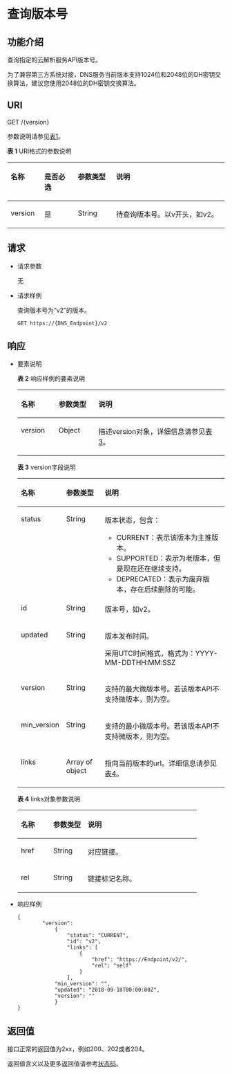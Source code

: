 # 查询版本号<a name="dns_api_61002"></a>

## 功能介绍<a name="section3569153217343"></a>

查询指定的云解析服务API版本号。

为了兼容第三方系统对接，DNS服务当前版本支持1024位和2048位的DH密钥交换算法，建议您使用2048位的DH密钥交换算法。

## URI<a name="section6163262617350"></a>

GET /\{version\}

参数说明请参见[表1](#table14024165)。

**表 1**  URI格式的参数说明

<a name="table14024165"></a>
<table><thead align="left"><tr id="row26592044"><th class="cellrowborder" valign="top" width="15.459999999999999%" id="mcps1.2.5.1.1"><p id="p6471942"><a name="p6471942"></a><a name="p6471942"></a>名称</p>
</th>
<th class="cellrowborder" valign="top" width="15.459999999999999%" id="mcps1.2.5.1.2"><p id="p54465313"><a name="p54465313"></a><a name="p54465313"></a>是否必选</p>
</th>
<th class="cellrowborder" valign="top" width="17.53%" id="mcps1.2.5.1.3"><p id="p49614245"><a name="p49614245"></a><a name="p49614245"></a>参数类型</p>
</th>
<th class="cellrowborder" valign="top" width="51.55%" id="mcps1.2.5.1.4"><p id="p59330872"><a name="p59330872"></a><a name="p59330872"></a>说明</p>
</th>
</tr>
</thead>
<tbody><tr id="row41071365"><td class="cellrowborder" valign="top" width="15.459999999999999%" headers="mcps1.2.5.1.1 "><p id="p38446258"><a name="p38446258"></a><a name="p38446258"></a>version</p>
</td>
<td class="cellrowborder" valign="top" width="15.459999999999999%" headers="mcps1.2.5.1.2 "><p id="p27139175"><a name="p27139175"></a><a name="p27139175"></a>是</p>
</td>
<td class="cellrowborder" valign="top" width="17.53%" headers="mcps1.2.5.1.3 "><p id="p50789581"><a name="p50789581"></a><a name="p50789581"></a>String</p>
</td>
<td class="cellrowborder" valign="top" width="51.55%" headers="mcps1.2.5.1.4 "><p id="p20315403"><a name="p20315403"></a><a name="p20315403"></a>待查询版本号。以v开头，如v2。</p>
</td>
</tr>
</tbody>
</table>

## 请求<a name="section4207148117353"></a>

-   请求参数

    无

-   请求样例

    查询版本号为“v2”的版本。

    ```
    GET https://{DNS_Endpoint}/v2
    ```


## 响应<a name="section01535143610"></a>

-   要素说明

    **表 2**  响应样例的要素说明

    <a name="table6255205892049"></a>
    <table><thead align="left"><tr id="row1727035092049"><th class="cellrowborder" valign="top" width="18.18%" id="mcps1.2.4.1.1"><p id="p5672109992049"><a name="p5672109992049"></a><a name="p5672109992049"></a>名称</p>
    </th>
    <th class="cellrowborder" valign="top" width="19.189999999999998%" id="mcps1.2.4.1.2"><p id="p3100628892049"><a name="p3100628892049"></a><a name="p3100628892049"></a>参数类型</p>
    </th>
    <th class="cellrowborder" valign="top" width="62.629999999999995%" id="mcps1.2.4.1.3"><p id="p2848141492049"><a name="p2848141492049"></a><a name="p2848141492049"></a>说明</p>
    </th>
    </tr>
    </thead>
    <tbody><tr id="row2529320492049"><td class="cellrowborder" valign="top" width="18.18%" headers="mcps1.2.4.1.1 "><p id="p3548368392049"><a name="p3548368392049"></a><a name="p3548368392049"></a>version</p>
    </td>
    <td class="cellrowborder" valign="top" width="19.189999999999998%" headers="mcps1.2.4.1.2 "><p id="p5560610792049"><a name="p5560610792049"></a><a name="p5560610792049"></a>Object</p>
    </td>
    <td class="cellrowborder" valign="top" width="62.629999999999995%" headers="mcps1.2.4.1.3 "><p id="p780080392049"><a name="p780080392049"></a><a name="p780080392049"></a>描述version对象，详细信息请参见<a href="#table3345872992049">表3</a>。</p>
    </td>
    </tr>
    </tbody>
    </table>

    **表 3**  version字段说明

    <a name="table3345872992049"></a>
    <table><thead align="left"><tr id="row4161787792049"><th class="cellrowborder" valign="top" width="18%" id="mcps1.2.4.1.1"><p id="p1560490192049"><a name="p1560490192049"></a><a name="p1560490192049"></a>名称</p>
    </th>
    <th class="cellrowborder" valign="top" width="19.29%" id="mcps1.2.4.1.2"><p id="p5603748692049"><a name="p5603748692049"></a><a name="p5603748692049"></a>参数类型</p>
    </th>
    <th class="cellrowborder" valign="top" width="62.71%" id="mcps1.2.4.1.3"><p id="p4274248792049"><a name="p4274248792049"></a><a name="p4274248792049"></a>说明</p>
    </th>
    </tr>
    </thead>
    <tbody><tr id="row3958938492049"><td class="cellrowborder" valign="top" width="18%" headers="mcps1.2.4.1.1 "><p id="p5262353092049"><a name="p5262353092049"></a><a name="p5262353092049"></a>status</p>
    </td>
    <td class="cellrowborder" valign="top" width="19.29%" headers="mcps1.2.4.1.2 "><p id="p3464752492049"><a name="p3464752492049"></a><a name="p3464752492049"></a>String</p>
    </td>
    <td class="cellrowborder" valign="top" width="62.71%" headers="mcps1.2.4.1.3 "><p id="p848217563142"><a name="p848217563142"></a><a name="p848217563142"></a>版本状态，包含：</p>
    <a name="ul1897113391488"></a><a name="ul1897113391488"></a><ul id="ul1897113391488"><li>CURRENT：表示该版本为主推版本。</li><li>SUPPORTED：表示为老版本，但是现在还在继续支持。</li><li>DEPRECATED：表示为废弃版本，存在后续删除的可能。</li></ul>
    </td>
    </tr>
    <tr id="row2511266892049"><td class="cellrowborder" valign="top" width="18%" headers="mcps1.2.4.1.1 "><p id="p2086025192049"><a name="p2086025192049"></a><a name="p2086025192049"></a>id</p>
    </td>
    <td class="cellrowborder" valign="top" width="19.29%" headers="mcps1.2.4.1.2 "><p id="p1195876692049"><a name="p1195876692049"></a><a name="p1195876692049"></a>String</p>
    </td>
    <td class="cellrowborder" valign="top" width="62.71%" headers="mcps1.2.4.1.3 "><p id="p2913599892049"><a name="p2913599892049"></a><a name="p2913599892049"></a>版本号，如v2。</p>
    </td>
    </tr>
    <tr id="row15102829192914"><td class="cellrowborder" valign="top" width="18%" headers="mcps1.2.4.1.1 "><p id="p5102192912291"><a name="p5102192912291"></a><a name="p5102192912291"></a>updated</p>
    </td>
    <td class="cellrowborder" valign="top" width="19.29%" headers="mcps1.2.4.1.2 "><p id="p1710232902916"><a name="p1710232902916"></a><a name="p1710232902916"></a>String</p>
    </td>
    <td class="cellrowborder" valign="top" width="62.71%" headers="mcps1.2.4.1.3 "><p id="p1410222992917"><a name="p1410222992917"></a><a name="p1410222992917"></a>版本发布时间。</p>
    <p id="p1481431019435"><a name="p1481431019435"></a><a name="p1481431019435"></a>采用UTC时间格式，格式为：YYYY-MM-DDTHH:MM:SSZ</p>
    </td>
    </tr>
    <tr id="row6155145713164"><td class="cellrowborder" valign="top" width="18%" headers="mcps1.2.4.1.1 "><p id="p81562578165"><a name="p81562578165"></a><a name="p81562578165"></a>version</p>
    </td>
    <td class="cellrowborder" valign="top" width="19.29%" headers="mcps1.2.4.1.2 "><p id="p161560570169"><a name="p161560570169"></a><a name="p161560570169"></a>String</p>
    </td>
    <td class="cellrowborder" valign="top" width="62.71%" headers="mcps1.2.4.1.3 "><p id="p138029367173"><a name="p138029367173"></a><a name="p138029367173"></a>支持的最大微版本号。若该版本API不支持微版本，则为空。</p>
    </td>
    </tr>
    <tr id="row5867187131816"><td class="cellrowborder" valign="top" width="18%" headers="mcps1.2.4.1.1 "><p id="p586811716185"><a name="p586811716185"></a><a name="p586811716185"></a>min_version</p>
    </td>
    <td class="cellrowborder" valign="top" width="19.29%" headers="mcps1.2.4.1.2 "><p id="p1686820701814"><a name="p1686820701814"></a><a name="p1686820701814"></a>String</p>
    </td>
    <td class="cellrowborder" valign="top" width="62.71%" headers="mcps1.2.4.1.3 "><p id="p8453122951815"><a name="p8453122951815"></a><a name="p8453122951815"></a>支持的最小微版本号。若该版本API不支持微版本，则为空。</p>
    </td>
    </tr>
    <tr id="row6089739292049"><td class="cellrowborder" valign="top" width="18%" headers="mcps1.2.4.1.1 "><p id="p3374170192049"><a name="p3374170192049"></a><a name="p3374170192049"></a>links</p>
    </td>
    <td class="cellrowborder" valign="top" width="19.29%" headers="mcps1.2.4.1.2 "><p id="p4872327592049"><a name="p4872327592049"></a><a name="p4872327592049"></a>Array of object</p>
    </td>
    <td class="cellrowborder" valign="top" width="62.71%" headers="mcps1.2.4.1.3 "><p id="p5427120992049"><a name="p5427120992049"></a><a name="p5427120992049"></a>指向当前版本的url。详细信息请参见<a href="#table0172144213344">表4</a>。</p>
    </td>
    </tr>
    </tbody>
    </table>

    **表 4**  links对象参数说明

    <a name="table0172144213344"></a>
    <table><thead align="left"><tr id="row917304253418"><th class="cellrowborder" valign="top" width="18%" id="mcps1.2.4.1.1"><p id="p101731742153416"><a name="p101731742153416"></a><a name="p101731742153416"></a>名称</p>
    </th>
    <th class="cellrowborder" valign="top" width="19.25%" id="mcps1.2.4.1.2"><p id="p0174542163418"><a name="p0174542163418"></a><a name="p0174542163418"></a>参数类型</p>
    </th>
    <th class="cellrowborder" valign="top" width="62.74999999999999%" id="mcps1.2.4.1.3"><p id="p7174194243414"><a name="p7174194243414"></a><a name="p7174194243414"></a>说明</p>
    </th>
    </tr>
    </thead>
    <tbody><tr id="row1917494211345"><td class="cellrowborder" valign="top" width="18%" headers="mcps1.2.4.1.1 "><p id="p13174134215348"><a name="p13174134215348"></a><a name="p13174134215348"></a>href</p>
    </td>
    <td class="cellrowborder" valign="top" width="19.25%" headers="mcps1.2.4.1.2 "><p id="p181741642173417"><a name="p181741642173417"></a><a name="p181741642173417"></a>String</p>
    </td>
    <td class="cellrowborder" valign="top" width="62.74999999999999%" headers="mcps1.2.4.1.3 "><p id="p1017434223419"><a name="p1017434223419"></a><a name="p1017434223419"></a>对应链接。</p>
    </td>
    </tr>
    <tr id="row455095771113"><td class="cellrowborder" valign="top" width="18%" headers="mcps1.2.4.1.1 "><p id="p10551115771111"><a name="p10551115771111"></a><a name="p10551115771111"></a>rel</p>
    </td>
    <td class="cellrowborder" valign="top" width="19.25%" headers="mcps1.2.4.1.2 "><p id="p17552957121114"><a name="p17552957121114"></a><a name="p17552957121114"></a>String</p>
    </td>
    <td class="cellrowborder" valign="top" width="62.74999999999999%" headers="mcps1.2.4.1.3 "><p id="p14552657201118"><a name="p14552657201118"></a><a name="p14552657201118"></a>链接标记名称。</p>
    </td>
    </tr>
    </tbody>
    </table>

-   响应样例

    ```
    {
            "version": 
                {
                    "status": "CURRENT",
                    "id": "v2",
                    "links": [
                        {
                            "href": "https://Endpoint/v2/",
                            "rel": "self"
                        }
                    ],
                "min_version": "",
                "updated": "2018-09-18T00:00:00Z",
                "version": ""
                }
    }
    ```


## 返回值<a name="section9249181042119"></a>

接口正常的返回值为2xx，例如200、202或者204。

返回值含义以及更多返回值请参考[状态码](状态码.md)。

